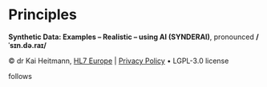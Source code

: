 # Principles
**Synthetic Data: Examples – Realistic – using AI (SYNDERAI)**, pronounced **/ˈsɪn.də.raɪ/**

© dr Kai Heitmann, [HL7 Europe](https://hl7europe.org) | [Privacy Policy](https://hl7europe.eu/privacy-policy-for-hl7-europe/) • LGPL-3.0 license

follows
